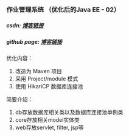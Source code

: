 ### 作业管理系统 （优化后的Java EE - 02） 
##### csdn: [博客链接](https://blog.csdn.net/qq_41446852/article/details/104831251)
##### github page: [博客链接](https://kelekle.github.io/2020/03/17/JAVAEE-02%20%E5%81%9A%E4%B8%80%E4%B8%AA%E4%BD%9C%E4%B8%9A%E7%AE%A1%E7%90%86%E7%B3%BB%E7%BB%9F%E2%80%94jsp+servlet+layui/)  
优化内容：
1. 改造为 Maven 项目
2. 采用 Project/module 模式
3. 使用 HikariCP 数据库连接池  

简要介绍：  
1. db存放数据库相关类以及数据库连接池单例类
2. core存放相关model实体类
3. web存放servlet, filter, jsp等
